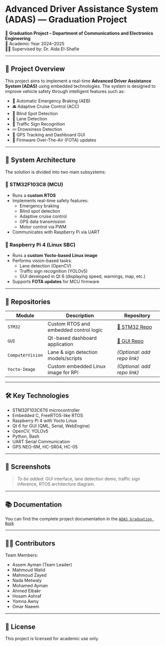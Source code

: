 # Advanced Driver Assistance System (ADAS) — Graduation Project

🚗 **Graduation Project – Department of Communications and Electronics Engineering**  
📅 Academic Year 2024–2025  
👩‍🏫 Supervised by: Dr. Aida El-Shafie

---

## 📌 Project Overview

This project aims to implement a real-time **Advanced Driver Assistance System (ADAS)** using embedded technologies. The system is designed to improve vehicle safety through intelligent features such as:

- 🛑 Automatic Emergency Braking (AEB)
- 🚘 Adaptive Cruise Control (ACC)
- 👀 Blind Spot Detection
- 🚧 Lane Detection
- 🚦 Traffic Sign Recognition
- 💤 Drowsiness Detection
- 📡 GPS Tracking and Dashboard GUI
- 📲 Firmware Over-The-Air (FOTA) updates

---

## 🧠 System Architecture

The solution is divided into two main subsystems:

### 🔹 STM32F103C8 (MCU)
- Runs a **custom RTOS**
- Implements real-time safety features:
  - Emergency braking
  - Blind spot detection
  - Adaptive cruise control
  - GPS data transmission
  - Motor control via PWM
- Communicates with Raspberry Pi via UART

### 🔹 Raspberry Pi 4 (Linux SBC)
- Runs a **custom Yocto-based Linux image**
- Performs vision-based tasks:
  - Lane detection (OpenCV)
  - Traffic sign recognition (YOLOv5)
  - GUI developed in Qt 6 (displaying speed, warnings, map, etc.)
- Supports **FOTA updates** for MCU firmware

---

## 📁 Repositories

| Module                    | Description                                  | Repository |
|---------------------------|----------------------------------------------|------------|
| `STM32`                  | Custom RTOS and embedded control logic       | [🔗 STM32 Repo](https://github.com/Graduation-Project-Automotive-ECE25/STM32) |
| `GUI`                    | Qt-based dashboard application               | [🔗 GUI Repo](https://github.com/Graduation-Project-Automotive-ECE25/GUI) |
| `ComputerVision`         | Lane & sign detection models/scripts         | *(Optional: add repo link)* |
| `Yocto-Image`            | Custom embedded Linux image for RPi          | *(Optional: add repo link)* |

---

## 🛠️ Key Technologies

- STM32F103C6T6 microcontroller
- Embedded C, FreeRTOS-like RTOS
- Raspberry Pi 4 with Yocto Linux
- Qt 6 for GUI (QML, Serial, WebEngine)
- OpenCV, YOLOv5
- Python, Bash
- UART Serial Communication
- GPS NEO-6M, HC-SR04, HC-05

---

## 📸 Screenshots

> _To be added_: GUI interface, lane detection demo, traffic sign inference, RTOS architecture diagram.

---

## 📚 Documentation

You can find the complete project documentation in the [`ADAS Graduation Book`](https://github.com/Graduation-Project-Automotive-ECE25/ADAS-Book.pdf)

---

## 👨‍💻 Contributors

Team Members:
- Assem Ayman (Team Leader)
- Mahmoud Walid
- Mahmoud Zayed
- Nada Metwaly
- Mohamed Ayman
- Ahmed Elbakr
- Hosam Ashraf
- Yomna Awny
- Omar Naeem

---

## 🔖 License

This project is licensed for academic use only.

